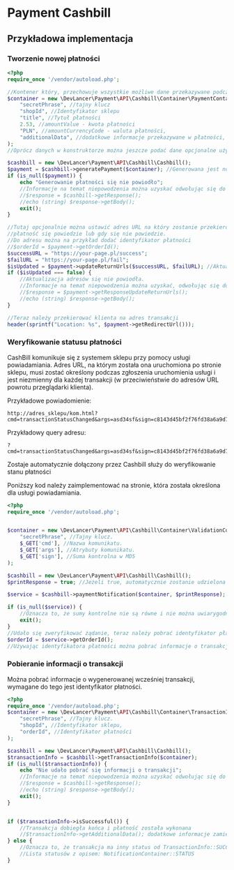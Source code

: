 # Payment Cashbill

## Przykładowa implementacja

### Tworzenie nowej płatności

```php
<?php
require_once '/vendor/autoload.php';

//Kontener który, przechowuje wszystkie możliwe dane przekazywane podczas płatności
$container = new \DevLancer\Payment\API\Cashbill\Container\PaymentContainer(
    "secretPhrase", //tajny klucz
    "shopId", //Identyfikator sklepu
    "title", //Tytuł płatności
    2.53, //amountValue - kwota płatności
    "PLN", //amountCurrencyCode - waluta płatności,
    "additionalData", //dodatkowe informacje przekazywane w płatności, można je potem pobrać
);
//Oprócz danych w konstruktorze można jeszcze podać dane opcjonalne używając settera

$cashbill = new \DevLancer\Payment\API\Cashbill\Cashbill();
$payment = $cashbill->generatePayment($container); //Generowana jest nowa płatność
if (is_null($payment)) {
    echo "Generowanie płatności się nie powiodło";
    //Informacje na temat niepowodzenia można uzyskać odwołując się do metody:
    //$response = $cashbill->getResponse();
    //echo (string) $response->getBody(); 
    exit();
}

//Tutaj opcjonalnie można ustawić adres URL na który zostanie przekierowany klient gdy
//płatność się powiedzie lub gdy się nie powiedzie.
//Do adresu można na przykład dodać identyfikator płatności
//$orderId = $payment->getOrderId();
$successURL = "https://your-page.pl/success";
$failURL = "https://your-page.pl/fail";
$isUpdated = $payment->updateReturnUrls($successURL, $failURL); //Aktualizacja URL
if ($isUpdated === false) {
    //Aktualizacja adresów się nie powiodła.
    //Informacje na temat niepowodzenia można uzyskać, odwołując się do metody:
    //$response = $payment->getResponseUpdateReturnUrls();
    //echo (string) $response->getBody(); 
}

//Teraz należy przekierować klienta na adres transakcji
header(sprintf("Location: %s", $payment->getRedirectUrl()));
```

### Weryfikowanie statusu płatności

CashBill komunikuje się z systemem sklepu przy pomocy usługi powiadamiania.
Adres URL, na którym została ona uruchomiona po stronie sklepu, musi zostać określony podczas zgłoszenia
uruchomienia usługi i jest niezmienny dla każdej transakcji (w przeciwieństwie do adresów URL
powrotu przeglądarki klienta).

Przykładowe powiadomienie:

```
http://adres_sklepu/kom.html?cmd=transactionStatusChanged&args=asd34sf&sign=c8143d45bf2f76fd38a6a9d77feb1a79
```

Przykładowy query adresu:

```
?cmd=transactionStatusChanged&args=asd34sf&sign=c8143d45bf2f76fd38a6a9d77feb1a79
```

Zostaje automatycznie dołączony przez Cashbill służy do weryfikowanie stanu płatności

Poniższy kod należy zaimplementować na stronie, która została określona dla usługi powiadamiania.

```php
<?php
require_once '/vendor/autoload.php';


$container = new \DevLancer\Payment\API\Cashbill\Container\ValidationContainer(
    "secretPhrase", //Tajny klucz.
    $_GET['cmd'], //Nazwa komunikatu.
    $_GET['args'], //Atrybuty komunikatu.
    $_GET['sign'], //Suma kontrolna w MD5
);

$cashbill = new \DevLancer\Payment\API\Cashbill\Cashbill();
$printResponse = true; //Jeżeli true, automatycznie zostanie udzielona odpowiedź dla cashbill tzn. "OK"

$service = $cashbill->paymentNotification($container, $printResponse);

if (is_null($service)) {
    //Oznacza to, że sumy kontrolne nie są równe i nie można uwiarygodnić żądania
    exit();
}
//Udało się zweryfikować żądanie, teraz należy pobrać identyfikator płatności:
$orderId = $service->getOrderId();
//Używając identyfikatora płatności można pobrać informacje o transakcji i sprawdzić jej status
```

### Pobieranie informacji o transakcji

Można pobrać informacje o wygenerowanej wcześniej transakcji,
wymagane do tego jest identyfikator płatności.

```php
<?php
require_once '/vendor/autoload.php';
$container = new \DevLancer\Payment\API\Cashbill\Container\TransactionInfoContainer(
    "secretPhrase", //Tajny klucz.
    "shopId", //Identyfikator sklepu,
    "orderId", //Identyfikator płatności
);

$cashbill = new \DevLancer\Payment\API\Cashbill\Cashbill();
$transactionInfo = $cashbill->getTransactionInfo($container);
if (is_null($transactionInfo)) {
    echo "Nie udało pobrać się informacji o transakcji";
    //Informacje na temat niepowodzenia można uzyskać odwołując się do metody:
    //$response = $cashbill->getResponse();
    //echo (string) $response->getBody(); 
    exit();
}


if ($transactionInfo->isSuccessful()) {
    //Transakcja dobiegła końca i płatność została wykonana
    //$transactionInfo->getAdditionalData(); dodatkowe informacje zamieszczone w transakcji podczas jej generowania
} else {
    //Oznacza to, że transakcja ma inny status od TransactionInfo::SUCCESS_STATUS
    //Lista statusów z opisem: NotificationContainer::STATUS
}
 ```